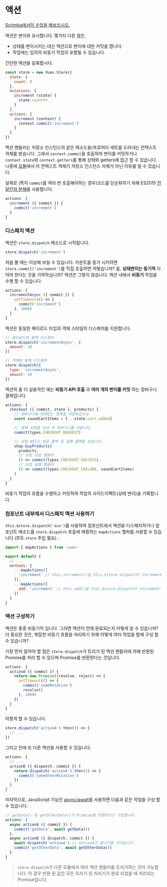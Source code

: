 # 액션

<div class="scrimba"><a href="https://scrimba.com/p/pnyzgAP/c6ggR3cG" target="_blank" rel="noopener noreferrer">Scrimba에서이 수업을 해보십시오.</a></div>

액션은 변이와 유사합니다. 몇가지 다른 점은,

- 상태를 변이시키는 대신 액션으로 변이에 대한 커밋을 합니다.
- 작업에는 임의의 비동기 작업이 포함될 수 있습니다.

간단한 액션을 등록합시다.

``` js
const store = new Vuex.Store({
  state: {
    count: 0
  },
  mutations: {
    increment (state) {
      state.count++
    }
  },
  actions: {
    increment (context) {
      context.commit('increment')
    }
  }
})
```

액션 핸들러는 저장소 인스턴스의 같은 메소드들/프로퍼티 세트를 드러내는 컨텍스트 객체를 받습니다. 그래서 `context.commit`을 호출하여 변이를 커밋하거나 `context.state`와 `context.getters`를 통해 상태와 getters에 접근 할 수 있습니다. 나중에 [모듈](modules.md)에서 이 컨텍스트 객체가 저장소 인스턴스 자체가 아닌 이유를 알 수 있습니다.

실제로 (특히 `commit`를 여러 번 호출해야하는 경우)코드를 단순화하기 위해 ES2015 [전달인자 분해](https://github.com/lukehoban/es6features#destructuring)를 사용합니다.

``` js
actions: {
  increment ({ commit }) {
    commit('increment')
  }
}
```

### 디스패치 액션

액션은 `store.dispatch` 메소드로 시작됩니다.

``` js
store.dispatch('increment')
```

처음 볼 때는 이상해 보일 수 있습니다. 카운트를 증가 시키려면 `store.commit('increment')`를 직접 호출하면 어떻습니까? 음, **상태변이는 동기적** 이어야 한다는 것을 기억하십니까? 액션은 그렇지 않습니다. 액션 내에서 **비동기** 작업을 수행 할 수 있습니다.

``` js
actions: {
  incrementAsync ({ commit }) {
    setTimeout(() => {
      commit('increment')
    }, 1000)
  }
}
```

액션은 동일한 페이로드 타입과 객체 스타일의 디스패치를 지원합니다.

``` js
// 페이로드와 함께 디스패치
store.dispatch('incrementAsync', {
  amount: 10
})

// 객체와 함께 디스패치
store.dispatch({
  type: 'incrementAsync',
  amount: 10
})
```

액션의 좀 더 실용적인 예는 **비동기 API 호출** 과 **여러 개의 변이를 커밋** 하는 장바구니 결제입니다.

``` js
actions: {
  checkout ({ commit, state }, products) {
    // 장바구니에 현재있는 항목을 저장하십시오.
    const savedCartItems = [...state.cart.added]

    // 결제 요청을 보낸 후 장바구니를 비웁니다.
    commit(types.CHECKOUT_REQUEST)

    // 상점 API는 성공 콜백 및 실패 콜백을 받습니다.
    shop.buyProducts(
      products,
      // 요청 성공 핸들러
      () => commit(types.CHECKOUT_SUCCESS),
      // 요청 실패 핸들러
      () => commit(types.CHECKOUT_FAILURE, savedCartItems)
    )
  }
}
```

비동기 작업의 흐름을 수행하고 커밋하여 작업의 사이드이펙트(상태 변이)을 기록합니다.

### 컴포넌트 내부에서 디스패치 액션 사용하기

`this.$store.dispatch('xxx')`를 사용하여 컴포넌트에서 액션을 디스패치하거나 컴포넌트 메소드를 `store.dispatch` 호출에 매핑하는 `mapActions` 헬퍼를 사용할 수 있습니다 (루트 `store` 주입 필요) :

``` js
import { mapActions } from 'vuex'

export default {
  // ...
  methods: {
    ...mapActions([
      'increment' // this.increment()을 this.$store.dispatch('increment')에 매핑
    ]),
    ...mapActions({
      add: 'increment' // this.add()을 this.$store.dispatch('increment')에 매핑
    })
  }
}
```

### 액션 구성하기

액션은 종종 비동기적 입니다. 그러면 액션이 언제 완료되는지 어떻게 알 수 있습니까? 더 중요한 것은, 복잡한 비동기 흐름을 처리하기 위해 어떻게 여러 작업을 함께 구성 할 수 있습니까?

가장 먼저 알아야 할 점은 `store.dispatch`가 트리거 된 액션 핸들러에 의해 반환된 Promise를 처리 할 수 있으며 Promise를 반환한다는 것입니다.

``` js
actions: {
  actionA ({ commit }) {
    return new Promise((resolve, reject) => {
      setTimeout(() => {
        commit('someMutation')
        resolve()
      }, 1000)
    })
  }
}
```

이렇게 할 수 있습니다.

``` js
store.dispatch('actionA').then(() => {
  // ...
})
```

그리고 안에 또 다른 액션을 사용할 수 있습니다.

``` js
actions: {
  // ...
  actionB ({ dispatch, commit }) {
    return dispatch('actionA').then(() => {
      commit('someOtherMutation')
    })
  }
}
```

마지막으로, JavaScript 기능인 [async/await](https://tc39.github.io/ecmascript-asyncawait/)를 사용하면 다음과 같은 작업을 구성 할 수 있습니다.

``` js
// getData() 및 getOtherData()가 Promise를 반환한다고 가정합니다.
actions: {
  async actionA ({ commit }) {
    commit('gotData', await getData())
  },
  async actionB ({ dispatch, commit }) {
    await dispatch('actionA') // actionA가 끝나기를 기다립니다.
    commit('gotOtherData', await getOtherData())
  }
}
```

> `store.dispatch`가 다른 모듈에서 여러 액션 핸들러를 트리거하는 것이 가능합니다. 이 경우 반환 된 값은 모든 트리거 된 처리기가 완료 되었을 때 처리되는 Promise입니다.
